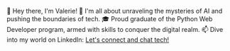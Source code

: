 👋 Hey there, I'm Valerie!
👀 I'm all about unraveling the mysteries of AI and pushing the boundaries of tech.
🎓 Proud graduate of the Python Web Developer program, armed with skills to conquer the digital realm.
📫 Dive into my world on LinkedIn: [Let's connect and chat tech!](https://www.linkedin.com/in/valerie-ivanova/)

<!---
ValerieIvanova/ValerieIvanova is a ✨ special ✨ repository because its `README.md` (this file) appears on your GitHub profile.
You can click the Preview link to take a look at your changes.
--->
